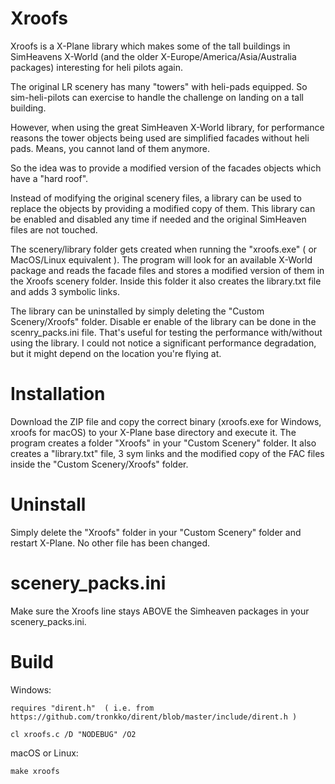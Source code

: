 
# Xroofs

Xroofs is a X-Plane library which makes some of the tall buildings in SimHeavens X-World (and the older X-Europe/America/Asia/Australia packages) interesting for heli pilots again.

The original LR scenery has many "towers" with heli-pads equipped. So sim-heli-pilots can exercise to handle the challenge on landing on a tall building.

However, when using the great SimHeaven X-World library, for performance reasons the tower objects being used are simplified facades without heli pads. Means, you cannot land of them anymore.

So the idea was to provide a modified version of the facades objects which have a "hard roof".

Instead of modifying the original scenery files, a library can be used to replace the objects by providing a modified copy of them. This library can be enabled and disabled any time if needed and the original SimHeaven files are not touched.

The scenery/library folder gets created when running the "xroofs.exe" ( or MacOS/Linux equivalent ). The program will look for an available X-World package and reads the facade files and stores a modified version of them in the Xroofs scenery folder. Inside this folder it also creates the library.txt file and adds 3 symbolic links.

The library can be uninstalled by simply deleting the "Custom Scenery/Xroofs" folder. Disable er enable of the library can be done in the scenry_packs.ini file. That's useful for testing the performance with/without using the library. I could not notice a significant performance degradation, but it might depend on the location you're flying at.


# Installation

Download the ZIP file and copy the correct binary (xroofs.exe for Windows, xroofs for macOS) to your X-Plane base directory and execute it. The program creates a folder "Xroofs" in your "Custom Scenery" folder. It also creates a "library.txt" file, 3  sym links and the modified copy of the FAC files inside the "Custom Scenery/Xroofs" folder.



# Uninstall

Simply delete the "Xroofs" folder in your "Custom Scenery" folder and restart X-Plane. No other file has been changed. 


# scenery_packs.ini

Make sure the Xroofs line stays ABOVE the Simheaven packages in your scenery_packs.ini.


# Build

Windows:

    requires "dirent.h"  ( i.e. from https://github.com/tronkko/dirent/blob/master/include/dirent.h )

	cl xroofs.c /D "NODEBUG" /O2


macOS or Linux:

	make xroofs



